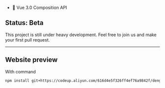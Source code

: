 
* 💪 Vue 3.0 Composition API

## Status: Beta

This project is still under heavy development. Feel free to join us and make your first pull request.

---

## Website preview
With command
```bash
npm install git+https://codeup.aliyun.com/616d4e5f326ff4ef76a9842f/denghongdddd/vue3-frame_library.git --save
```